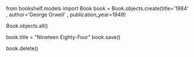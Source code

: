 from bookshelf.models import Book
book = Book.objects.create(title='1984' , author='George Orwell' , publication_year=1949)

Book.objects.all()

book.title = "Nineteen Eighty-Four"
book.save()

book.delete()
